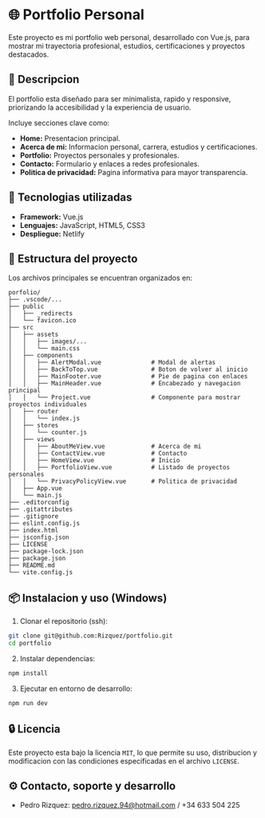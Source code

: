 # 🌐 Portfolio Personal

Este proyecto es mi portfolio web personal, desarrollado con Vue.js, para mostrar mi trayectoria profesional, estudios, certificaciones y proyectos destacados.

## 🧾 Descripcion

El portfolio esta diseñado para ser minimalista, rapido y responsive, priorizando la accesibilidad y la experiencia de usuario.

Incluye secciones clave como:

- **Home:** Presentacion principal.
- **Acerca de mi:** Informacion personal, carrera, estudios y certificaciones.
- **Portfolio:** Proyectos personales y profesionales.
- **Contacto:** Formulario y enlaces a redes profesionales.
- **Politica de privacidad:** Pagina informativa para mayor transparencia.

## 🚀 Tecnologias utilizadas

- **Framework:** Vue.js
- **Lenguajes:** JavaScript, HTML5, CSS3
- **Despliegue:** Netlify

## 📂 Estructura del proyecto

Los archivos principales se encuentran organizados en:

```
porfolio/
├── .vscode/...
├── public
│   ├── _redirects
│   └── favicon.ico
├── src
│   ├── assets
│   │   ├── images/...
│   │   └── main.css
│   ├── components
│   │   ├── AlertModal.vue              # Modal de alertas
│   │   ├── BackToTop.vue               # Boton de volver al inicio
│   │   ├── MainFooter.vue              # Pie de pagina con enlaces
│   │   ├── MainHeader.vue              # Encabezado y navegacion principal
│   │   └── Project.vue                 # Componente para mostrar proyectos individuales
│   ├── router
│   │   └── index.js
│   ├── stores
│   │   └── counter.js
│   ├── views
│   │   ├── AboutMeView.vue             # Acerca de mi
│   │   ├── ContactView.vue             # Contacto
│   │   ├── HomeView.vue                # Inicio
│   │   ├── PortfolioView.vue           # Listado de proyectos personales
│   │   └── PrivacyPolicyView.vue       # Politica de privacidad
│   ├── App.vue
│   └── main.js
├── .editorconfig
├── .gitattributes
├── .gitignore
├── eslint.config.js
├── index.html
├── jsconfig.json
├── LICENSE
├── package-lock.json
├── package.json
├── README.md
└── vite.config.js
```

## 📦 Instalacion y uso (Windows)

1. Clonar el repositorio (ssh):
```sh
git clone git@github.com:Rizquez/portfolio.git
cd portfolio
```

2. Instalar dependencias:
```sh
npm install
```

3. Ejecutar en entorno de desarrollo:
```sh
npm run dev
```

## 🔒 Licencia

Este proyecto esta bajo la licencia `MIT`, lo que permite su uso, distribucion y modificacion con las condiciones especificadas en el archivo `LICENSE`.

## ⚙ Contacto, soporte y desarrollo
- Pedro Rizquez: pedro.rizquez.94@hotmail.com / +34 633 504 225